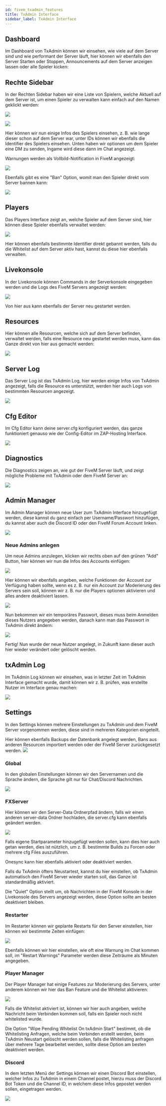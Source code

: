 ```yaml
---
id: fivem_txadmin_features
title: TxAdmin Interface
sidebar_label: TxAdmin Interface
---
```


## Dashboard

Im Dashboard von TxAdmin können wir einsehen, wie viele auf dem Server sind und wie performant der Server läuft, hier können wir ebenfalls den Server Starten oder Stoppen, Announcements auf dem Server anzeigen lassen oder alle Spieler kicken:


## Rechte Sidebar

In der Rechten Sidebar haben wir eine Liste von Spielern, welche Aktuell auf dem Server ist, um einen Spieler zu verwalten kann einfach auf den Namen geklickt werden:

![](https://screensaver01.zap-hosting.com/index.php/s/jAxWmXnomzQs5tS/preview)

![](https://screensaver01.zap-hosting.com/index.php/s/7sf4SztHKy3tRja/preview)

Hier können wir nun einige Infos des Spielers einsehen, z. B. wie lange dieser schon auf dem Server war, unter IDs können wir ebenfalls die Identifier des Spielers einsehen.
Unten haben wir optionen um dem Spieler eine DM zu senden, Ingame wird diese dann im Chat angezeigt.

Warnungen werden als Vollbild-Notification in FiveM angezeigt:

![](https://screensaver01.zap-hosting.com/index.php/s/73HRiKNeKycYG97/preview)

Ebenfalls gibt es eine "Ban" Option, womit man den Spieler direkt vom Server bannen kann:

![](https://screensaver01.zap-hosting.com/index.php/s/ZNJATNixb6k6e37/preview)


## Players

Das Players Interface zeigt an, welche Spieler auf dem Server sind, hier können diese Spieler ebenfalls verwaltet werden:

![](https://screensaver01.zap-hosting.com/index.php/s/RQQQpq7RKxMCRmN/preview)

Hier können ebenfalls bestimmte Identifier direkt gebannt werden, falls du die Whitelist auf dem Server aktiv hast, kannst du diese hier ebenfalls verwalten.

## Livekonsole

In der Livekonsole können Commands in der Serverkonsole eingegeben werden und die Logs des FiveM Servers angezeigt werden:

![](https://screensaver01.zap-hosting.com/index.php/s/cJnDSSccLjGcEH3/preview)

Von hier aus kann ebenfalls der Server neu gestartet werden.

## Resources

Hier können alle Resourcen, welche sich auf dem Server befinden, verwaltet werden, falls eine Resource neu gestartet werden muss, kann das Ganze direkt von hier aus gemacht werden:

![](https://screensaver01.zap-hosting.com/index.php/s/Kbn6GTkf2iaNmq3/preview)

## Server Log

Das Server Log ist das TxAdmin Log, hier werden einige Infos von TxAdmin angezeigt, falls die Resource es unterstützt, werden hier auch Logs von bestimmten Resourcen angezeigt.

![](https://screensaver01.zap-hosting.com/index.php/s/9N4d3KN5FQCfM9r/preview)

## Cfg Editor

Im Cfg Editor kann deine server.cfg konfiguriert werden, das ganze funktioniert genauso wie der Config-Editor im ZAP-Hosting Interface.

![](https://screensaver01.zap-hosting.com/index.php/s/63bs6KBJ3eooZFY/preview)

## Diagnostics

Die Diagnostics zeigen an, wie gut der FiveM Server läuft, und zeigt mögliche Probleme mit TxAdmin oder dem FiveM Server an:

![](https://screensaver01.zap-hosting.com/index.php/s/kQFpT9gCgZ8AJgo/preview)

## Admin Manager

Im Admin Manager können neue User zum TxAdmin Interface hinzugefügt werden, diese kannst du ganz einfach per Username/Passwort hinzufügen, du kannst aber auch die Discord ID oder den FiveM Forum Account linken.

![](https://screensaver01.zap-hosting.com/index.php/s/ysmmQ9rJpTLq2X3/preview)

### Neue Admins anlegen

Um neue Admins anzulegen, klicken wir rechts oben auf den grünen "Add" Button, hier können wir nun die Infos des Accounts einfügen:

![](https://screensaver01.zap-hosting.com/index.php/s/PKGbJot7kNFH343/preview)

Hier können wir ebenfalls angeben, welche Funktionen der Account zur Verfügung haben sollte, wenn es z. B. nur ein Account zur Moderierung des Servers sein soll, können wir z. B. nur die Players optionen aktivieren und alles andere deaktiviert lassen.

![](https://screensaver01.zap-hosting.com/index.php/s/dCkSpMcrBFFCq6Z/preview)

Nun bekommen wir ein temporäres Passwort, dieses muss beim Anmelden dieses Nutzers angegeben werden, danach kann man das Passwort in TxAdmin direkt ändern:

![](https://screensaver01.zap-hosting.com/index.php/s/ia3tpWEfkzEzoRT/preview)

Fertig! Nun wurde der neue Nutzer angelegt, in Zukunft kann dieser auch hier wieder verändert oder gelöscht werden.

## txAdmin Log

Im TxAdmin Log können wir einsehen, was in letzter Zeit im TxAdmin Interface gemacht wurde, damit können wir z. B. prüfen, was erstellte Nutzer im Interface genau machen:

![](https://screensaver01.zap-hosting.com/index.php/s/jYzJZGdALfKqF8s/preview)

## Settings

In den Settings können mehrere Einstellungen zu TxAdmin und dem FiveM Server vorgenommen werden, diese sind in mehreren Kategorien eingeteilt.

Hier können ebenfalls Backups der Datenbank angelegt werden, Bans aus anderen Resourcen importiert werden oder der FiveM Server zurückgesetzt werden.
![](https://screensaver01.zap-hosting.com/index.php/s/JiHtm8J3fH7W4R7/preview)

### Global

In den globalen Einstellungen können wir den Servernamen und die Sprache ändern, die Sprache gilt nur für Chat/Discord Nachrichten.

![](https://screensaver01.zap-hosting.com/index.php/s/XbWeFR5wqNWf7nG/preview)

### FXServer

Hier können wir den Server-Data Ordnerpfad ändern, falls wir einen anderen server-data Ordner hochladen, die server.cfg kann ebenfalls geändert werden.

![](https://screensaver01.zap-hosting.com/index.php/s/5SXpngKsqgjW9JC/preview)

Falls eigene Startparameter hinzugefügt werden sollen, kann dies hier auch getan werden, dies ist nützlich, um z. B. bestimmte Builds zu Forcen oder mehrere cfg Files auszuführen.

Onesync kann hier ebenfalls aktiviert oder deaktiviert werden.

Falls du TxAdmin öfters Neustartest, kannst du hier einstellen, ob TxAdmin automatisch den FiveM Server wieder starten soll, das Ganze ist standardmäßig aktiviert.

Die "Quiet" Option stellt um, ob Nachrichten in der FiveM Konsole in der Livekonsole des Servers angezeigt werden, diese Option sollte am besten deaktiviert bleiben.


### Restarter

Im Restarter können wir geplante Restarts für den Server einstellen, hier können wir bestimmte Zeiten einfügen:

![](https://screensaver01.zap-hosting.com/index.php/s/HW6bJay6EpxD6X4/preview)

Ebenfalls können wir hier einstellen, wie oft eine Warnung im Chat kommen soll, im "Restart Warnings" Parameter werden diese Zeiträume als Minuten angegeben.


### Player Manager

Der Player Manager hat einige Features zur Moderierung des Servers, unter anderem können wir hier das Ban Feature und die Whitelist aktivieren:

![](https://screensaver01.zap-hosting.com/index.php/s/bbcHQf59w879H9m/preview)

Falls die Whitelist aktiviert ist, können wir hier auch angeben, welche Nachricht beim Verbinden kommen soll, falls ein Spieler noch nicht whitelisted wurde.

Die Option "Wipe Pending Whitelist On txAdmin Start" bestimmt, ob die Whitelisting Anfragen, welche beim Verbinden erstellt werden, beim TxAdmin Neustart gelöscht werden sollen, falls die Whitelisting anfragen über mehrere Tage bearbeitet werden, sollte diese Option am besten deaktiviert werden.


### Discord

In dem letzten Menü der Settings können wir einen Discord Bot einstellen, welcher Infos zu TxAdmin in einem Channel postet, hierzu muss der Discord Bot Token und die Channel ID, in welchem diese Infos gepostet werden sollen, eingetragen werden.

![](https://screensaver01.zap-hosting.com/index.php/s/NNKTBSSB5DXLXiQ/preview)
